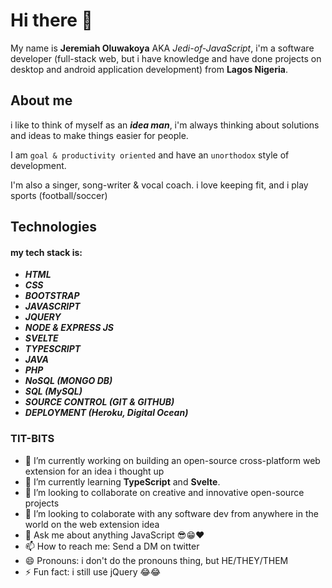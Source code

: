 # Hi there 👋


My name is **Jeremiah Oluwakoya** AKA *Jedi-of-JavaScript*, i'm a software developer (full-stack web, but i have knowledge and have done projects on desktop and android application development) from **Lagos Nigeria**.

## About me
i like to think of myself as an ***idea man***, i'm always thinking about solutions and ideas to make things easier for people.

I am `goal & productivity oriented` and have an `unorthodox` style of development. 

I'm also a singer, song-writer & vocal coach. i love keeping fit, and i play sports (football/soccer)  

## Technologies
#### my tech stack is:
- ***HTML***
- ***CSS***
- ***BOOTSTRAP***
- ***JAVASCRIPT***
- ***JQUERY***
- ***NODE & EXPRESS JS***
- ***SVELTE***
- ***TYPESCRIPT***
- ***JAVA***
- ***PHP***
- ***NoSQL (MONGO DB)***
- ***SQL (MySQL)***
- ***SOURCE CONTROL (GIT & GITHUB)***
- ***DEPLOYMENT (Heroku, Digital Ocean)***

### TIT-BITS

- 🔭 I’m currently working on building an open-source cross-platform web extension for an idea i thought up 
- 🌱 I’m currently learning **TypeScript** and **Svelte**.
- 👯 I’m looking to collaborate on creative and innovative open-source projects 
- 🤔 I’m looking to colaborate with any software dev from anywhere in the world on the web extension idea 
- 💬 Ask me about anything JavaScript 😎😁❤
- 📫 How to reach me: Send a DM on twitter
- 😄 Pronouns: i don't do the pronouns thing, but HE/THEY/THEM
- ⚡ Fun fact: i still use jQuery 😂😂

